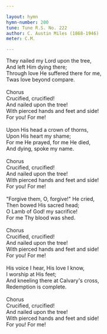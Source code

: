 ```yaml
---

layout: hymn
hymn-number: 200
tune: Tune R.S. No. 222
author: C. Austin Miles (1868-1946)
meter: C.M.

---
```

They nailed my Lord upon the tree,<br>And left Him dying there;<br>Through love He suffered there for me,<br>Twas love beyond compare.<br><br>Chorus<br>Crucified, crucified!<br>And nailed upon the tree!<br>With pierced hands and feet and side!<br>For you! For me!<br><br>Upon His head a crown of thorns,<br>Upon His heart my shame;<br>For me He prayed, for me He died,<br>And dying, spoke my name.<br><br>Chorus<br>Crucified, crucified!<br>And nailed upon the tree!<br>With pierced hands and feet and side!<br>For you! For me!<br><br>"Forgive them, O, forgive!" He cried,<br>Then bowed His sacred head;<br>O Lamb of God! my sacrifice!<br>For me Thy blood was shed.<br><br>Chorus<br>Crucified, crucified!<br>And nailed upon the tree!<br>With pierced hands and feet and side!<br>For you! For me!<br><br>His voice I hear, His love I know,<br>I worship at His feet;<br>And kneeling there at Calvary's cross,<br>Redemption is complete.<br><br>Chorus<br>Crucified, crucified!<br>And nailed upon the tree!<br>With pierced hands and feet and side!<br>For you! For me!<br><br><br>
